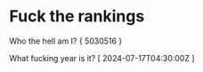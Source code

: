 # Fuck the rankings

Who the hell am I?
{ 5030516 }

What fucking year is it?
[ 2024-07-17T04:30:00Z ]
